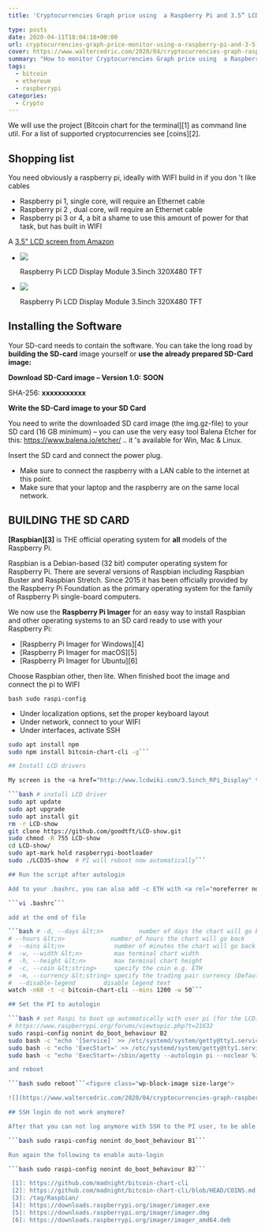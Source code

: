 ```yaml
---
title: 'Cryptocurrencies Graph price using  a Raspberry Pi and 3.5” LCD Display'

type: posts
date: 2020-04-11T18:04:18+00:00
url: cryptocurrencies-graph-price-monitor-using-a-raspberry-pi-and-3-5-lcd-display/
cover: https://www.waltercedric.com/2020/04/cryptocurrencies-graph-raspberry-pi-lcd-scaled.webp
summary: "How to monitor Cryptocurrencies Graph price using  a Raspberry Pi and 3.5” LCD Display"
tags:
  - bitcoin
  - ethereum
  - raspberrypi
categories:
  - Crypto
---
```

We will use the project [Bitcoin chart for the terminal][1] as command line util. For a list of supported cryptocurrencies see [coins][2].

## Shopping list

You need obviously a raspberry pi, ideally with WIFI build in if you don 't like cables

  * Raspberry pi 1, single core, will require an Ethernet cable
  * Raspberry pi 2 , dual core, will require an Ethernet cable
  * Raspberry pi 3 or 4, a bit a shame to use this amount of power for that task, but has built in WIFI

A [3.5" LCD screen from Amazon](https://amzn.to/2xmJHb9)

*   [![](https://www.waltercedric.com/2020/04/Raspberry-Pi-LCD-Display-Module-3.5inch-320X480-TFT-2-768x1024.webp)](/2020/04/Raspberry-Pi-LCD-Display-Module-3.5inch-320X480-TFT-2-scaled.webp)

    Raspberry Pi LCD Display Module 3.5inch 320X480 TFT

*   [![](https://www.waltercedric.com/2020/04/Raspberry-Pi-LCD-Display-Module-3.5inch-320X480-TFT-1-768x1024.webp)](/2020/04/Raspberry-Pi-LCD-Display-Module-3.5inch-320X480-TFT-1-scaled.webp)

    Raspberry Pi LCD Display Module 3.5inch 320X480 TFT

## Installing the Software

Your SD-card needs to contain the software. You can take the long road by **building the SD-card** image yourself or **use the already prepared SD-Card image:**

**Download SD-Card image &#8211; Version 1.0:** **SOON**

SHA-256: **xxxxxxxxxxx**

**Write the SD-Card image to your SD Card**

You need to write the downloaded SD card image (the img.gz-file) to your SD card (16 GB minimum) &#8211; you can use the very easy tool Balena Etcher for this: <https://www.balena.io/etcher/> .. it 's available for Win, Mac & Linux.

Insert the SD card and connect the power plug.

  * Make sure to connect the raspberry with a LAN cable to the internet at this point.
  * Make sure that your laptop and the raspberry are on the same local network.

## BUILDING THE SD CARD

**[Raspbian][3]** is THE official operating system for **all** models of the Raspberry Pi.

Raspbian is a Debian-based (32 bit) computer operating system for Raspberry Pi. There are several versions of Raspbian including Raspbian Buster and Raspbian Stretch. Since 2015 it has been officially provided by the Raspberry Pi Foundation as the primary operating system for the family of Raspberry Pi single-board computers.


We now use the **Raspberry Pi Imager** for an easy way to install Raspbian and other operating systems to an SD card ready to use with your Raspberry Pi:

  * [Raspberry Pi Imager for Windows][4]
  * [Raspberry Pi Imager for macOS][5]
  * [Raspberry Pi Imager for Ubuntu][6]

Choose Raspbian other, then lite. When finished boot the image and connect the pi to WIFI

```bash sudo raspi-config```

  * Under localization options, set the proper keyboard layout
  * Under network, connect to your WIFI
  * Under interfaces, activate SSH

```bash sudo apt update
sudo apt install npm
sudo npm install bitcoin-chart-cli -g```

## Install LCD drivers

My screen is the <a href="http://www.lcdwiki.com/3.5inch_RPi_Display" target="_blank" rel="noreferrer noopener">3.5" version</a>

```bash # install LCD driver
sudo apt update
sudo apt upgrade
sudo apt install git
rm -r LCD-show
git clone https://github.com/goodtft/LCD-show.git
sudo chmod -R 755 LCD-show
cd LCD-show/
sudo apt-mark hold raspberrypi-bootloader
sudo ./LCD35-show  # PI will reboot now automatically```

## Run the script after autologin

Add to your .bashrc, you can also add -c ETH with <a rel="noreferrer noopener" href="https://github.com/madnight/bitcoin-chart-cli/blob/HEAD/COINS.md" target="_blank">one of the supported coins</a>,

```vi .bashrc```

add at the end of file

```bash # -d, --days &lt;n>          number of days the chart will go back
# --hours &lt;n>             number of hours the chart will go back
#  --mins &lt;n>              number of minutes the chart will go back
#  -w, --width &lt;n>         max terminal chart width
#  -h, --height &lt;n>        max terminal chart height
#  -c, --coin &lt;string>     specify the coin e.g. ETH
#  -m, --currency &lt;string> specify the trading pair currency (Default: USD)
#  --disable-legend        disable legend text
watch -n60 -t -c bitcoin-chart-cli --mins 1200 -w 50```

## Set the PI to autologin

```bash # set Raspi to boot up automatically with user pi (for the LCD)
# https://www.raspberrypi.org/forums/viewtopic.php?t=21632
sudo raspi-config nonint do_boot_behaviour B2
sudo bash -c "echo '[Service]' >> /etc/systemd/system/getty@tty1.service.d/autologin.conf"
sudo bash -c "echo 'ExecStart=' >> /etc/systemd/system/getty@tty1.service.d/autologin.conf"
sudo bash -c "echo 'ExecStart=-/sbin/agetty --autologin pi --noclear %I 38400 linux' >> /etc/systemd/system/getty@tty1.service.d/autologin.conf"```

and reboot

```bash sudo reboot```<figure class="wp-block-image size-large">

![](https://www.waltercedric.com/2020/04/cryptocurrencies-graph-raspberry-pi-lcd-1024x626.webp)

## SSH login do not work anymore?

After that you can not log anymore with SSH to the PI user, to be able to login, add a USB keyboard and type

```bash sudo raspi-config nonint do_boot_behaviour B1```

Run again the following to enable auto-login

```bash sudo raspi-config nonint do_boot_behaviour B2```

 [1]: https://github.com/madnight/bitcoin-chart-cli
 [2]: https://github.com/madnight/bitcoin-chart-cli/blob/HEAD/COINS.md
 [3]: /tag/Raspbian/
 [4]: https://downloads.raspberrypi.org/imager/imager.exe
 [5]: https://downloads.raspberrypi.org/imager/imager.dmg
 [6]: https://downloads.raspberrypi.org/imager/imager_amd64.deb
